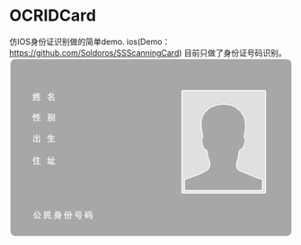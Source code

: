 # OCRIDCard

仿IOS身份证识别做的简单demo.
ios(Demo：https://github.com/Soldoros/SSScanningCard)
目前只做了身份证号码识别。
![img](app/src/main/res/mipmap-hdpi/idcard_first.png)
